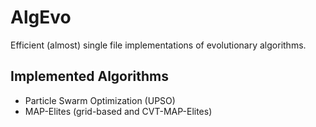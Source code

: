 # AlgEvo

Efficient (almost) single file implementations of evolutionary algorithms.

## Implemented Algorithms

- Particle Swarm Optimization (UPSO)
- MAP-Elites (grid-based and CVT-MAP-Elites)

